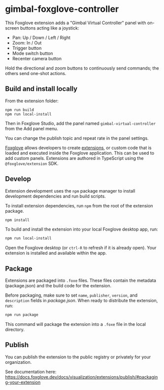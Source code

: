 # gimbal-foxglove-controller

This Foxglove extension adds a "Gimbal Virtual Controller" panel with on-screen buttons acting like a joystick:

- Pan: Up / Down / Left / Right
- Zoom: In / Out
- Trigger button
- Mode switch button
- Recenter camera button

Hold the directional and zoom buttons to continuously send commands; the others send one-shot actions.

## Build and install locally

From the extension folder:

```
npm run build
npm run local-install
```

Then in Foxglove Studio, add the panel named `gimbal-virtual-controller` from the Add panel menu.

You can change the publish topic and repeat rate in the panel settings.

[Foxglove](https://foxglove.dev) allows developers to create [extensions](https://docs.foxglove.dev/docs/visualization/extensions/introduction), or custom code that is loaded and executed inside the Foxglove application. This can be used to add custom panels. Extensions are authored in TypeScript using the `@foxglove/extension` SDK.

## Develop

Extension development uses the `npm` package manager to install development dependencies and run build scripts.

To install extension dependencies, run `npm` from the root of the extension package.

```sh
npm install
```

To build and install the extension into your local Foxglove desktop app, run:

```sh
npm run local-install
```

Open the Foxglove desktop (or `ctrl-R` to refresh if it is already open). Your extension is installed and available within the app.

## Package

Extensions are packaged into `.foxe` files. These files contain the metadata (package.json) and the build code for the extension.

Before packaging, make sure to set `name`, `publisher`, `version`, and `description` fields in _package.json_. When ready to distribute the extension, run:

```sh
npm run package
```

This command will package the extension into a `.foxe` file in the local directory.

## Publish

You can publish the extension to the public registry or privately for your organization.

See documentation here: https://docs.foxglove.dev/docs/visualization/extensions/publish/#packaging-your-extension
